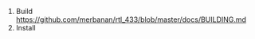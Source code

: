 1. Build https://github.com/merbanan/rtl_433/blob/master/docs/BUILDING.md
2. Install 

```bash


```

